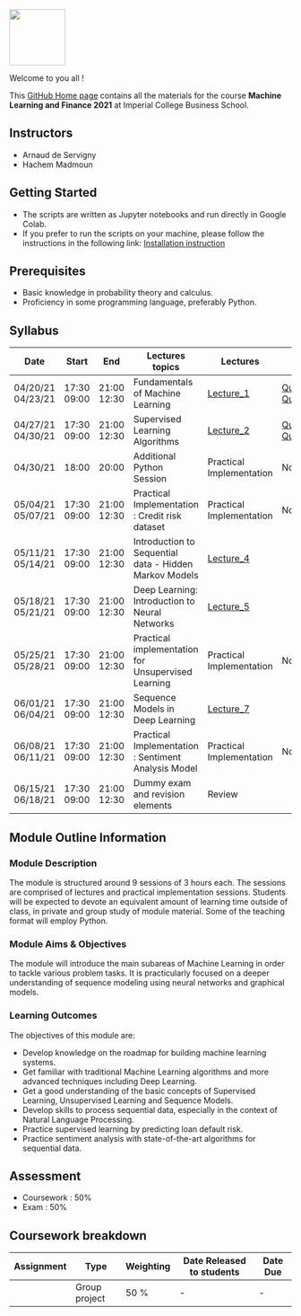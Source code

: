 <img src="https://drive.google.com/uc?export=view&id=1gmxxmwCR1WXK0IYtNqvE4QXFleznWqQO" height="100"/>

Welcome to you all !

This [GitHub Home page](https://mlfbg.github.io/MachineLearningInFinance/) contains all the materials for the course **Machine Learning and Finance 2021** at Imperial College Business School.

## Instructors

* Arnaud de Servigny 
* Hachem Madmoun 

## Getting Started
* The scripts are written as Jupyter notebooks and run directly in Google Colab.
* If you prefer to run the scripts on your machine, please follow the instructions in the following link: [Installation instruction](https://colab.research.google.com/drive/14pu0nL23Nmx2noYLpGOiRCwueJLHyPNj?usp=sharing)


## Prerequisites
* Basic knowledge in probability theory and calculus.
* Proficiency in some programming language, preferably Python. 


## Syllabus

| Date    | Start | End | Lectures topics  | Lectures | Quiz  | Programming Session | 
|----------- | ----------- | ----------- | ----------- | ----------- |-----------|-----------|
| 04/20/21<br>04/23/21   | 17:30<br>09:00 | 21:00<br>12:30 |  Fundamentals of Machine Learning | [Lecture_1](Lectures/Lecture_1.pdf "Lecture1 PDF") |  [Quiz1_link](https://forms.gle/CNpc7EWaHozLYseo6)   [Quiz1_pdf](Quiz/Quiz1.pdf "Quiz1 PDF")  |[Code1](https://colab.research.google.com/drive/1o72fpIsPRspFlWqHkgkZAgkSZdziLqPM?usp=sharing)  [Solution1](https://colab.research.google.com/drive/1dsxtg7_vfdalfj-ikIV2xsaT4ntVLiNq?usp=sharing)|
| 04/27/21<br>04/30/21 |  17:30<br>09:00 | 21:00<br>12:30 | Supervised Learning Algorithms | [Lecture_2](Lectures/Lecture_2.pdf "Lecture2 PDF") | [Quiz2_link](https://forms.gle/AquEnrH1e21Fv2gQ6) [Quiz2_pdf](Quiz/Quiz2.pdf "Quiz2 PDF") | [Code2](https://colab.research.google.com/drive/1mYIKKY09ss7xc4vSdZAF0woEkf_tDy4X?usp=sharing) [Solution2](https://colab.research.google.com/drive/1O78bRAVgzkh2vz4w4ZqYGV2kqmFXW4-J?usp=sharing)| 
| 04/30/21 | 18:00 | 20:00 | Additional Python Session | Practical Implementation | No quiz | [Code0](https://colab.research.google.com/drive/1ixGwSOekLMrr-llPPFIx0ZAw3DqAzXoU?usp=sharing) [Solution0](https://colab.research.google.com/drive/1_3hVWGK2AL69LL31jVJhTSKvltd0jcRr?usp=sharing)|
| 05/04/21<br>05/07/21 | 17:30<br>09:00 | 21:00<br>12:30 | Practical Implementation : Credit risk dataset | Practical Implementation | No quiz| [Code3](https://colab.research.google.com/drive/1OUsKGQlElfKkKmW9jHeW3-jFHVbvsiAD?usp=sharing) |
| 05/11/21<br>05/14/21 |   17:30<br>09:00 | 21:00<br>12:30 | Introduction to Sequential data - Hidden Markov Models |[Lecture_4](Lectures/Lecture_4.pdf "Lecture4 PDF") | | |
| 05/18/21<br>05/21/21 |  17:30<br>09:00 | 21:00<br>12:30 | Deep Learning: Introduction to Neural Networks |[Lecture_5](Lectures/Lecture_5.pdf "Lecture5 PDF") | | | 
| 05/25/21<br>05/28/21 |   17:30<br>09:00 | 21:00<br>12:30 | Practical implementation for Unsupervised Learning | Practical Implementation | No quiz | |
| 06/01/21<br>06/04/21 | 17:30<br>09:00 | 21:00<br>12:30 | Sequence Models in Deep Learning | [Lecture_7](Lectures/Lecture_7.pdf "Lecture7 PDF") | |  | 
| 06/08/21<br>06/11/21  | 17:30<br>09:00 | 21:00<br>12:30 | Practical Implementation : Sentiment Analysis Model  | Practical Implementation |No quiz | |
| 06/15/21<br>06/18/21  | 17:30<br>09:00 | 21:00<br>12:30 | Dummy exam and revision elements | Review | |  |


## Module Outline Information

### Module Description
The module is structured around 9 sessions of 3 hours each. The sessions are comprised of lectures and practical implementation sessions. Students will be expected to devote an equivalent amount of learning time outside of class, in private and group study of module material. Some of the teaching format will employ Python.

### Module Aims & Objectives
The module will introduce the main subareas of Machine Learning in order to tackle various problem tasks. It is practicularly focused on a deeper understanding of sequence modeling using neural networks and graphical models.  

### Learning Outcomes 

The objectives of this module are:
* Develop knowledge on the roadmap for building machine learning systems.
* Get familiar with traditional Machine Learning algorithms and more advanced techniques including Deep Learning. 
* Get a good understanding of the basic concepts of Supervised Learning, Unsupervised Learning and Sequence Models.
* Develop skills to process sequential data, especially in the context of Natural Language Processing. 
* Practice supervised learning by predicting loan default risk.
* Practice sentiment analysis with state-of-the-art algorithms for sequential data.



## Assessment 

* Coursework : 50%
* Exam : 50% 

## Coursework breakdown

| Assignment    | Type | Weighting | Date Released to students | Date Due  | 
|-------------- | ---- | ---------- | ------------------------ | --------- | 
|   | Group project | 50 % |  - | - |





